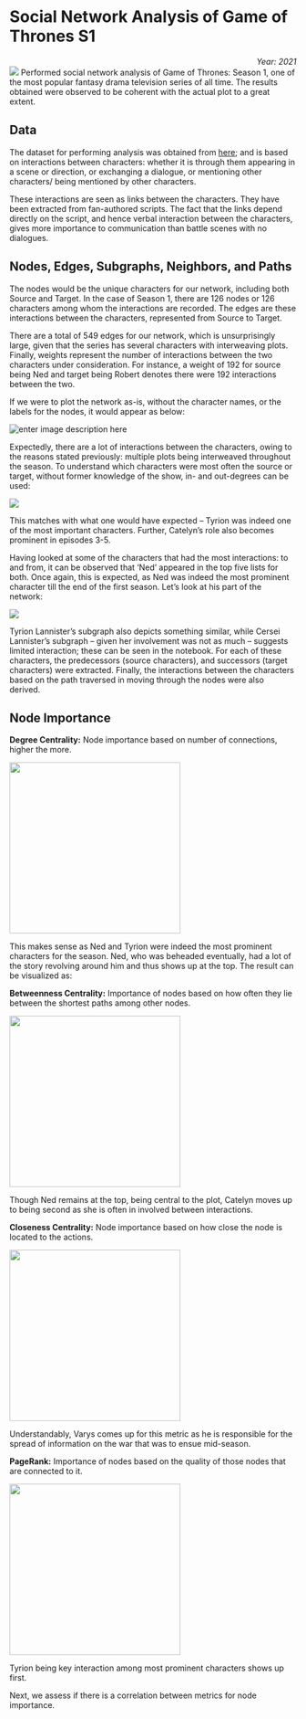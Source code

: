 # Social Network Analysis of Game of Thrones S1
<div align="right"><i>Year: 2021</i></div>
<img src="https://i.imgur.com/QDW5DIH.png">
Performed social network analysis of Game of Thrones: Season 1, one of the most popular fantasy drama television series of all time. The results obtained were observed to be coherent with the actual plot to a great extent.

## Data
The dataset for performing analysis was obtained from [here](https://github.com/mathbeveridge/gameofthrones/tree/master/data); and is based on interactions between characters: whether it is through them appearing in a scene or direction, or exchanging a dialogue, or mentioning other characters/ being mentioned by other characters. 

These interactions are seen as links between the characters. They have been extracted from fan-authored scripts. The fact that the links depend directly on the script, and hence verbal interaction between the characters, gives more importance to communication than battle scenes with no dialogues.


## Nodes, Edges, Subgraphs, Neighbors, and Paths
The nodes would be the unique characters for our network, including both Source and Target. In the case of Season 1, there are 126 nodes or 126 characters among whom the interactions are recorded. The edges are these interactions between the characters, represented from Source to Target. 

There are a total of 549 edges for our network, which is unsurprisingly large, given that the series has several characters with interweaving plots. Finally, weights represent the number of interactions between the two characters under consideration. For instance, a weight of 192 for source being Ned and target being Robert denotes there were 192 interactions between the two. 

If we were to plot the network as-is, without the character names, or the labels for the nodes, it would appear as below:

![enter image description here](https://user-images.githubusercontent.com/32619706/157382025-9376b2b3-f6a5-4050-abc0-ac045826cf3e.png)

Expectedly, there are a lot of interactions between the characters, owing to the reasons stated previously: multiple plots being interweaved throughout the season. To understand which characters were most often the source or target, without former knowledge of the show, in- and out-degrees can be used:

<img src=https://user-images.githubusercontent.com/32619706/157382572-6b2c87ab-38a8-4bbf-805f-55fb1cdbc404.png>

This matches with what one would have expected – Tyrion was indeed one of the most important characters. Further, Catelyn’s role also becomes prominent in episodes 3-5.

Having looked at some of the characters that had the most interactions: to and from, it can be observed that ‘Ned’ appeared in the top five lists for both. Once again, this is expected, as Ned was indeed the most prominent character till the end of the first season. Let’s look at his part of the network:

<img src=https://user-images.githubusercontent.com/32619706/157383041-ce2565c2-6de4-4a11-b1ae-e887ad5015e9.png>

Tyrion Lannister’s subgraph also depicts something similar, while Cersei Lannister’s subgraph – given her involvement was not as much – suggests limited interaction; these can be seen in the notebook. For each of these characters, the predecessors (source characters), and successors (target characters) were extracted. Finally, the interactions between the characters based on the path traversed in moving through the nodes were also derived.

## Node Importance

**Degree Centrality:**
Node importance based on number of connections, higher the more.

 <img src=https://user-images.githubusercontent.com/32619706/157383780-66e24cef-a452-4b97-9d40-27392ae36ab0.png width="300">

This makes sense as Ned and Tyrion were indeed the most prominent characters for the season. Ned, who was beheaded eventually, had a lot of the story revolving around him and thus shows up at the top. The result can be visualized as:

**Betweenness Centrality:**
Importance of nodes based on how often they lie between the shortest paths among other nodes.

 <img src=https://user-images.githubusercontent.com/32619706/157383797-cd983745-c6dd-4245-9d26-4512155e9030.png width="300">

Though Ned remains at the top, being central to the plot, Catelyn moves up to being second as she is often in involved between interactions.

**Closeness Centrality:**
Node importance based on how close the node is located to the actions.

 <img src=https://user-images.githubusercontent.com/32619706/157383812-9ede6617-c11d-4b8c-a673-a12c0410c5f5.png width="300">

Understandably, Varys comes up for this metric as he is responsible for the spread of information on the war that was to ensue mid-season.

**PageRank:**
Importance of nodes based on the quality of those nodes that are connected to it.

 <img src=https://user-images.githubusercontent.com/32619706/157383823-63f9806a-ace6-40ea-b8e2-abfd18676c31.png width="300">

Tyrion being key interaction among most prominent characters shows up first.

Next, we assess if there is a correlation between metrics for node importance.
